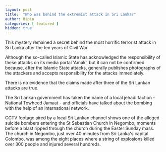 ```yaml
---
layout: post
title:  "Who was behind the extremist attack in Sri Lanka?"
author: Bipin
categories: [ featured ]
hidden: true
---
```

This  mystery remained a secret behind the most horrific terrorist attack in Sri Lanka after the ten years of Civil War.

Although the so-called Islamic State has acknowledged the responsibility of these attacks on its media portal 'Amak', but it can not be confirmed because, after the Islamic State attacks, generally publishes photographs of the attackers and accepts responsibility for the attacks immediately.

There is no evidence that the claims made after three of the Sri Lankan attacks are true.

The Sri Lankan government has taken the name of a local jehadi faction - National Towheed Jamaat - and officials have talked about the bombing with the help of an international network.

CCTV footage aired by a local Sri Lankan channel shows one of the alleged suicide bombers entering the St Sebastian Church in Negombo, moments before a blast ripped through the church during the Easter Sunday mass.
The church in Negombo, just over 40 minutes from Sri Lanka's capital Colombo, was among the eight places where a string of explosions killed over 300 people and injured several hundreds.